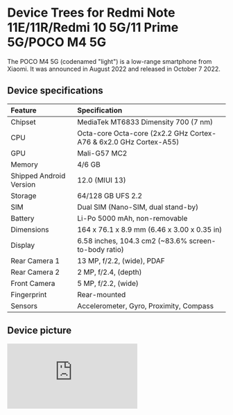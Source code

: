 # Device Trees for Redmi Note 11E/11R/Redmi 10 5G/11 Prime 5G/POCO M4 5G

The POCO M4 5G (codenamed "light") is a low-range smartphone from Xiaomi. It was announced in August 2022 and released in October 7 2022.

## Device specifications

| Feature                 | Specification                                                                  |
| :---------------------- | :------------------------------------------------------------------------------|
| Chipset                 |  	MediaTek MT6833 Dimensity 700 (7 nm)                                       |
| CPU                     | Octa-core Octa-core (2x2.2 GHz Cortex-A76 & 6x2.0 GHz Cortex-A55)              |
| GPU                     | Mali-G57 MC2                                                                     |
| Memory                  | 4/6 GB                                                                          |
| Shipped Android Version | 12.0 (MIUI 13)                                                                 |
| Storage                 | 64/128 GB UFS 2.2                                                                    |
| SIM                     | Dual SIM (Nano-SIM, dual stand-by)                                             |
| Battery                 | Li-Po 5000 mAh, non-removable                                                  |
| Dimensions              | 164 x 76.1 x 8.9 mm (6.46 x 3.00 x 0.35 in)                                  |
| Display                 | 6.58 inches, 104.3 cm2 (~83.6% screen-to-body ratio)                           |
| Rear Camera 1           | 13 MP, f/2.2, (wide), PDAF                                                    |
| Rear Camera 2           | 2 MP, f/2.4, (depth)                                                           |
| Front Camera            | 5 MP, f/2.2, (wide)                                                              |
| Fingerprint             | Rear-mounted                                                                   |
| Sensors                 | Accelerometer, Gyro, Proximity, Compass                                        |

## Device picture

![Redmi Note 11E/11R/Redmi 10 5G/11 Prime 5G/POCO M4 5G ](https://www.gsmarena.com/xiaomi_poco_m4_5g-pictures-11762.php)
